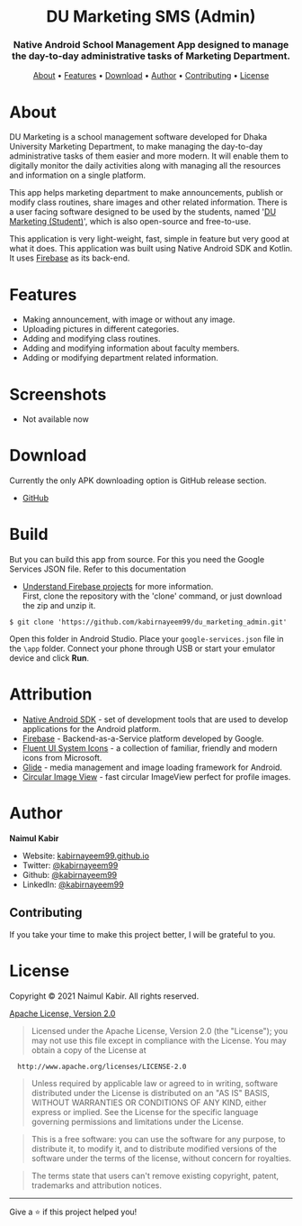 <h1 align="center">DU Marketing SMS (Admin)</h1>
<h3 align="center">Native Android School Management App designed to manage the day-to-day administrative tasks of Marketing Department. </h3>

<p align="center">
	<a href="#About">About</a> &bull;
	<a href="#Features">Features</a> &bull;
	<a href="#Downlaod">Download</a> &bull;
	<a href="#Author">Author</a> &bull;
	<a href="#Contributing">Contributing</a> &bull;
	<a href="#license">License</a>
</p>

# About

DU Marketing is a school management software developed for Dhaka University Marketing Department, to
make managing the day-to-day administrative tasks of them easier and more modern. It will enable
them to digitally monitor the daily activities along with managing all the resources and information
on a single platform.

This app helps marketing department to make announcements, publish or modify class routines, share
images and other related information. There is a user facing software designed to be used by the
students, named '[DU Marketing (Student)](https://github.com/kabirnayeem99/du_marketing_student/)',
which is also open-source and free-to-use.

This application is very light-weight, fast, simple in feature but very good at what it does. This
application was built using Native Android SDK and Kotlin. It
uses [Firebase](https://firebase.google.com/) as its back-end.

# Features

- Making announcement, with image or without any image.
- Uploading pictures in different categories.
- Adding and modifying class routines.
- Adding and modifying information about faculty members.
- Adding or modifying department related information.

# Screenshots
- Not available now


# Download

Currently the only APK downloading option is GitHub release section.

* [GitHub](https://github.com/kabirnayeem99/du_marketing_admin/releases)

# Build

But you can build this app from source. For this you need the Google Services JSON file. Refer to
this documentation

- [Understand Firebase projects](https://firebase.google.com/docs/projects/learn-more) for more
  information.  
  First, clone the repository with the 'clone' command, or just download the zip and unzip it.

```
$ git clone 'https://github.com/kabirnayeem99/du_marketing_admin.git'
```

Open this folder in Android Studio. Place your `google-services.json` file in the `\app` folder.
Connect your phone through USB or start your emulator device and click **Run**.

# Attribution

- [Native Android SDK](https://developer.android.com/) - set of development tools that are used to
  develop applications for the Android platform.
- [Firebase](https://firebase.google.com/) - Backend-as-a-Service platform developed by Google.
- [Fluent UI System Icons](https://github.com/microsoft/fluentui-system-icons) - a collection of
  familiar, friendly and modern icons from Microsoft.
- [Glide](https://github.com/bumptech/glide) - media management and image loading framework for
  Android.
- [Circular Image View](https://github.com/hdodenhof/CircleImageView) - fast circular ImageView
  perfect for profile images.

# Author

**Naimul Kabir**

* Website: [kabirnayeem99.github.io](https://kabirnayeem99.github.io)
* Twitter: [@kabirnayeem99](https://twitter.com/kabirnayeem99)
* Github: [@kabirnayeem99](https://github.com/kabirnayeem99)
* LinkedIn: [@kabirnayeem99](https://linkedin.com/in/kabirnayeem99)

## Contributing

If you take your time to make this project better, I will be grateful to you.

# License

Copyright &copy; 2021 Naimul Kabir. All rights reserved.

[Apache License, Version 2.0](https://www.apache.org/licenses/LICENSE-2.0)

> Licensed under the Apache License, Version 2.0 (the "License"); you may not use this file except in compliance with the License. You may obtain a copy of the License at

      http://www.apache.org/licenses/LICENSE-2.0

> Unless required by applicable law or agreed to in writing, software distributed under the License is distributed on an "AS IS" BASIS, WITHOUT WARRANTIES OR CONDITIONS OF ANY KIND, either express or implied. See the License for the specific language governing permissions and limitations under the License.

> This is a free software: you can use the software for any purpose, to distribute it, to modify it, and to distribute modified versions of the software under the terms of the license, without concern for royalties.

> The terms state that users can't remove existing copyright, patent, trademarks and attribution notices.


***
Give a ⭐️ if this project helped you!
